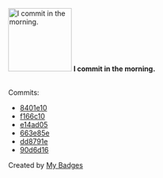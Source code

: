 <img src="https://my-badges.github.io/my-badges/morning-commits.png" alt="I commit in the morning." title="I commit in the morning." width="128">
<strong>I commit in the morning.</strong>
<br><br>

Commits:

- <a href="https://github.com/HorebZ/HorebZ/commit/8401e1069500ca0c7ee2a1ba9c4c9684c77ec01d">8401e10</a>
- <a href="https://github.com/HorebZ/HorebZ/commit/f166c10cdb9351f4287ab24c29c4a73190a63849">f166c10</a>
- <a href="https://github.com/HorebZ/HorebZ/commit/e14ad0551ddf5fce76e869780e083d864c82a6d3">e14ad05</a>
- <a href="https://github.com/HorebZ/HorebZ/commit/663e85ef0b263f6ca3d9c11ece2a8b65e87fa6bf">663e85e</a>
- <a href="https://github.com/HorebZ/HorebZ/commit/dd8791e136e8c43e9d34756faa81eac18a2d833f">dd8791e</a>
- <a href="https://github.com/HorebZ/HorebZ/commit/90d6d16c387f4e063b4ab86399488f74d7e74e11">90d6d16</a>


Created by <a href="https://github.com/my-badges/my-badges">My Badges</a>